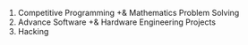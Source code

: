 1. Competitive Programming +& Mathematics Problem Solving 
2. Advance Software +& Hardware Engineering Projects 
3. Hacking 
